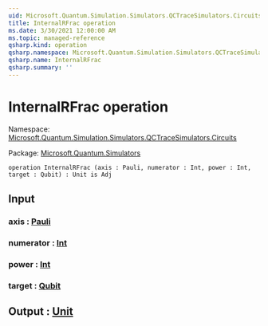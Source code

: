 ```yaml
---
uid: Microsoft.Quantum.Simulation.Simulators.QCTraceSimulators.Circuits.InternalRFrac
title: InternalRFrac operation
ms.date: 3/30/2021 12:00:00 AM
ms.topic: managed-reference
qsharp.kind: operation
qsharp.namespace: Microsoft.Quantum.Simulation.Simulators.QCTraceSimulators.Circuits
qsharp.name: InternalRFrac
qsharp.summary: ''
---
```


# InternalRFrac operation

Namespace: [Microsoft.Quantum.Simulation.Simulators.QCTraceSimulators.Circuits](xref:Microsoft.Quantum.Simulation.Simulators.QCTraceSimulators.Circuits)

Package: [Microsoft.Quantum.Simulators](https://nuget.org/packages/Microsoft.Quantum.Simulators)




```qsharp
operation InternalRFrac (axis : Pauli, numerator : Int, power : Int, target : Qubit) : Unit is Adj
```


## Input

### axis : [Pauli](xref:microsoft.quantum.lang-ref.pauli)




### numerator : [Int](xref:microsoft.quantum.lang-ref.int)




### power : [Int](xref:microsoft.quantum.lang-ref.int)




### target : [Qubit](xref:microsoft.quantum.lang-ref.qubit)





## Output : [Unit](xref:microsoft.quantum.lang-ref.unit)

